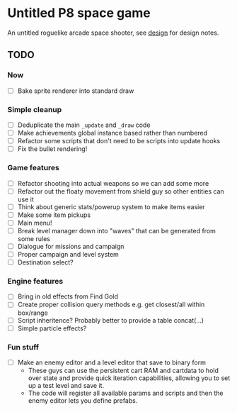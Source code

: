 # Untitled P8 space game

An untitled roguelike arcade space shooter, see [design](docs/design.md) for design notes.

## TODO
### Now
- [ ] Bake sprite renderer into standard draw

### Simple cleanup
- [ ] Deduplicate the main `_update` and `_draw` code
- [ ] Make achievements global instance based rather than numbered
- [ ] Refactor some scripts that don't need to be scripts into update hooks
- [ ] Fix the bullet rendering!

### Game features
- [ ] Refactor shooting into actual weapons so we can add some more
- [ ] Refactor out the floaty movement from shield guy so other entities can use it
- [ ] Think about generic stats/powerup system to make items easier
- [ ] Make some item pickups
- [ ] Main menu!
- [ ] Break level manager down into "waves" that can be generated from some rules
- [ ] Dialogue for missions and campaign
- [ ] Proper campaign and level system
- [ ] Destination select?

### Engine features
- [ ] Bring in old effects from Find Gold
- [ ] Create proper collision query methods e.g. get closest/all within box/range
- [ ] Script inheritence? Probably better to provide a table concat(...)
- [ ] Simple particle effects?

### Fun stuff
- [ ] Make an enemy editor and a level editor that save to binary form
  - These guys can use the persistent cart RAM and cartdata to hold over state and provide quick iteration capabilities, allowing you to set up a test level and save it.
  - The code will register all available params and scripts and then the enemy editor lets you define prefabs.
